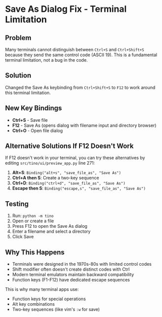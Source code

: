 # Save As Dialog Fix - Terminal Limitation

## Problem
Many terminals cannot distinguish between `Ctrl+S` and `Ctrl+Shift+S` because they send the same control code (ASCII 19). This is a fundamental terminal limitation, not a bug in the code.

## Solution
Changed the Save As keybinding from `Ctrl+Shift+S` to `F12` to work around this terminal limitation.

## New Key Bindings
- **Ctrl+S** - Save file
- **F12** - Save As (opens dialog with filename input and directory browser)
- **Ctrl+O** - Open file dialog

## Alternative Solutions If F12 Doesn't Work

If F12 doesn't work in your terminal, you can try these alternatives by editing `src/tino/ui/preview_app.py` line 271:

1. **Alt+S**: `Binding("alt+s", "save_file_as", "Save As")`
2. **Ctrl+A then S**: Create a two-key sequence
3. **Ctrl+D**: `Binding("ctrl+d", "save_file_as", "Save As")` 
4. **Escape then S**: `Binding("escape,s", "save_file_as", "Save As")`

## Testing
1. Run: `python -m tino`
2. Open or create a file
3. Press F12 to open the Save As dialog
4. Enter a filename and select a directory
5. Click Save

## Why This Happens
- Terminals were designed in the 1970s-80s with limited control codes
- Shift modifier often doesn't create distinct codes with Ctrl
- Modern terminal emulators maintain backward compatibility
- Function keys (F1-F12) have dedicated escape sequences

This is why many terminal apps use:
- Function keys for special operations
- Alt key combinations  
- Two-key sequences (like vim's `:w` for save)